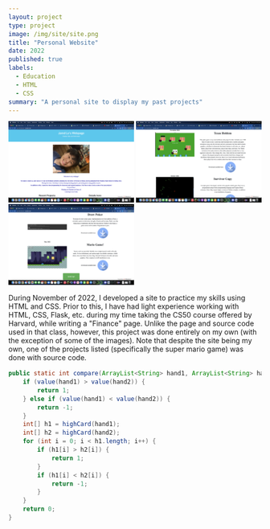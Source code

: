 ```yaml
---
layout: project
type: project
image: /img/site/site.png
title: "Personal Website"
date: 2022
published: true
labels:
  - Education
  - HTML
  - CSS
summary: "A personal site to display my past projects"
---
```


<div class="text-center p-4">
  <img width="250px" src="../img/site/site_top.png" class="img-thumbnail" >
  <img width="250px" src="../img/site/site_middle.png" class="img-thumbnail" >
  <img width="250px" src="../img/site/site_bottom.png" class="img-thumbnail" >
</div>

During November of 2022, I developed a site to practice my skills using HTML and CSS. Prior to this, I have had light experience working with HTML, CSS, Flask, etc. during my time taking the CS50 course offered by Harvard, while writing a "Finance" page. Unlike the page and source code used in that class, however, this project was done entirely on my own (with the exception of some of the images). Note that despite the site being my own, one of the projects listed (specifically the super mario game) was done with source code.

```java
public static int compare(ArrayList<String> hand1, ArrayList<String> hand2) {
	if (value(hand1) > value(hand2)) {
		return 1;
	} else if (value(hand1) < value(hand2)) {
		return -1;
	}
	int[] h1 = highCard(hand1);
	int[] h2 = highCard(hand2);
	for (int i = 0; i < h1.length; i++) {
		if (h1[i] > h2[i]) {
			return 1;
		}
		if (h1[i] < h2[i]) {
			return -1;
		}
	}
	return 0;
}
```
